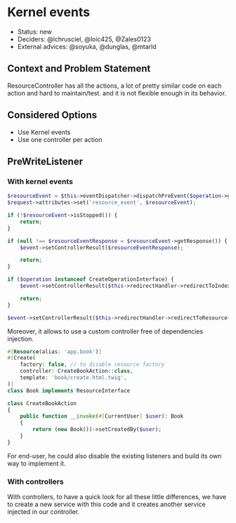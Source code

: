 # Kernel events

* Status: new
* Deciders: @lchrusciel, @loic425, @Zales0123
* External advices: @soyuka, @dunglas, @mtarld

## Context and Problem Statement

ResourceController has all the actions, a lot of pretty similar code on each action and hard to maintain/test.
and it is not flexible enough in its behavior.

## Considered Options

* Use Kernel events
* Use one controller per action

## PreWriteListener

### With kernel events

```php
$resourceEvent = $this->eventDispatcher->dispatchPreEvent($operation->getName(), $configuration, $controllerResult);
$request->attributes->set('resource_event', $resourceEvent);

if (!$resourceEvent->isStopped()) {
    return;
}

if (null !== $resourceEventResponse = $resourceEvent->getResponse()) {
    $event->setControllerResult($resourceEventResponse);

    return;
}

if ($operation instanceof CreateOperationInterface) {
    $event->setControllerResult($this->redirectHandler->redirectToIndex($configuration, $controllerResult));

    return;
}

$event->setControllerResult($this->redirectHandler->redirectToResource($configuration, $controllerResult));
```

Moreover, it allows to use a custom controller free of dependencies injection.

```php
#[Resource(alias: 'app.book')]
#[Create(
    factory: false, // to disable resource factory 
    controller: CreateBookAction::class, 
    template: 'book/create.html.twig',
)]
class Book implements ResourceInterface
```

```php
class CreateBookAction
{
    public function __invoke(#[CurrentUser] $user): Book
    {
        return (new Book())->setCreatedBy($user);
    }
}
```

For end-user, he could also disable the existing listeners and build its own way to implement it.

### With controllers

With controllers, to have a quick look for all these little differences, we have to create a new service with this code and it creates another service injected in our controller.
